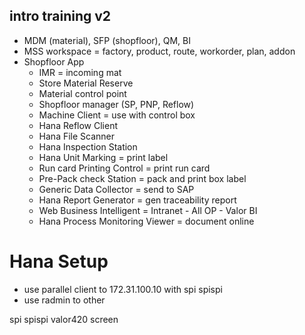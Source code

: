 ## intro training v2
- MDM (material), SFP (shopfloor), QM, BI
- MSS workspace = factory, product, route, workorder, plan, addon
- Shopfloor App
	- IMR = incoming mat
	- Store Material Reserve
	- Material control point
	- Shopfloor manager (SP, PNP, Reflow)
	- Machine Client = use with control box
	- Hana Reflow Client
	- Hana File Scanner
	- Hana Inspection Station
	- Hana Unit Marking = print label
	- Run card Printing Control = print run card
	- Pre-Pack check Station = pack and print box label
	- Generic Data Collector = send to SAP
	- Hana Report Generator = gen traceability report
	- Web Business Intelligent = Intranet - All OP - Valor BI
	- Hana Process Monitoring Viewer = document online

# Hana Setup
- use parallel client to 172.31.100.10 with spi spispi
- use radmin to other

spi spispi
valor420
screen